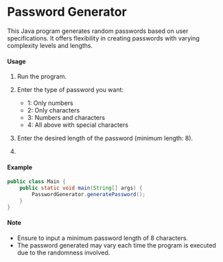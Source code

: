 # Password Generator

This Java program generates random passwords based on user specifications. It offers flexibility in creating passwords with varying complexity levels and lengths.

#### Usage

1. Run the program.
2. Enter the type of password you want:
   - 1: Only numbers
   - 2: Only characters
   - 3: Numbers and characters
   - 4: All above with special characters

3. Enter the desired length of the password (minimum length: 8).
4. 

#### Example

```java
public class Main {
    public static void main(String[] args) {
        PasswordGenerator.generatePassword();
    }
}
```

#### Note

- Ensure to input a minimum password length of 8 characters.
- The password generated may vary each time the program is executed due to the randomness involved.
